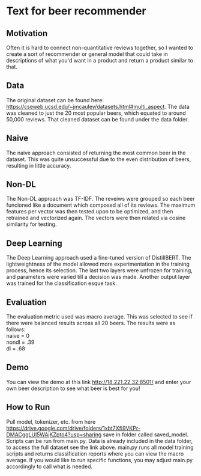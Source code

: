 # Text for beer recommender

## Motivation
Often it is hard to connect non-quantitative reviews together, so I wanted to create a sort of recommender or general model that could take in descriptions of what you'd want in a product and return a product similar to that.
## Data
The original dataset can be found here: https://cseweb.ucsd.edu/~jmcauley/datasets.html#multi_aspect.
The data was cleaned to just the 20 most popular beers, which equated to around 50,000 reviews. That cleaned dataset can be found under the data folder.
## Naive
The naive approach consisted of returning the most common beer in the dataset. This was quite unsuccessful due to the even distribution of beers, resulting in little accuracy.
## Non-DL
The Non-DL approach was TF-IDF. The reveiws were grouped so each beer funcioned like a document which composed all of its reviews. The maximum features per vector was then tested upon to be optimized, and then retrained and vectorized again. The vectors were then related via cosine similarity for testing.
## Deep Learning
The Deep Learning approach used a fine-tuned version of DistillBERT. The lightweightness of the model allowed more experimentation in the training process, hence its selection. The last two layers were unfrozen for training, and parameters were varied till a decision was made. Another output layer was trained for the classification esque task.
## Evaluation
The evaluation metric used was macro average. This was selected to see if there were balanced results across all 20 beers. The results were as follows:
<br/> naive = 0
<br/> nondl = .39
<br/> dl = .68
## Demo
You can view the demo at this link http://18.221.22.32:8501/ and enter your own beer description to see what beer is best for you!
## How to Run
Pull model, tokenizer, etc. from here https://drive.google.com/drive/folders/1xbt7Xfi9VKPr-DMACggLUl5WAjKZpto4?usp=sharing save in folder called saved_model.
Scripts can be run from main.py. Data is already included in the data folder, to access the full dataset see the link above. main.py runs all model training scripts and returns classification reports where you can view the macro average. If you would like to run specific functions, you may adjust main.py accordingly to call what is needed.
